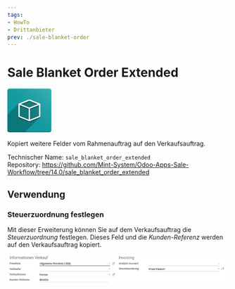 ```yaml
---
tags:
- HowTo
- Drittanbieter
prev: ./sale-blanket-order
---
```

# Sale Blanket Order Extended
![icon_oms_box](assets/icon_oms_box.png)

Kopiert weitere Felder vom Rahmenauftrag auf den Verkaufsauftrag.

Technischer Name: `sale_blanket_order_extended`\
Repository: <https://github.com/Mint-System/Odoo-Apps-Sale-Workflow/tree/14.0/sale_blanket_order_extended>

## Verwendung

### Steuerzuordnung festlegen

Mit dieser Erweiterung können Sie auf dem Verkaufsauftrag die *Steuerzuordnung* festlegen. Dieses Feld und die *Kunden-Referenz* werden auf den Verkaufsauftrag kopiert.


![](assets/Sale%20Blanket%20Order%20Extended.png)